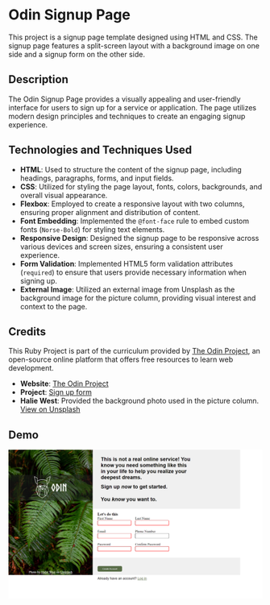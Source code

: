 # Odin Signup Page

This project is a signup page template designed using HTML and CSS. The signup page features a split-screen layout with a background image on one side and a signup form on the other side.

## Description

The Odin Signup Page provides a visually appealing and user-friendly interface for users to sign up for a service or application. The page utilizes modern design principles and techniques to create an engaging signup experience.

## Technologies and Techniques Used

- **HTML**: Used to structure the content of the signup page, including headings, paragraphs, forms, and input fields.
- **CSS**: Utilized for styling the page layout, fonts, colors, backgrounds, and overall visual appearance.
- **Flexbox**: Employed to create a responsive layout with two columns, ensuring proper alignment and distribution of content.
- **Font Embedding**: Implemented the `@font-face` rule to embed custom fonts (`Norse-Bold`) for styling text elements.
- **Responsive Design**: Designed the signup page to be responsive across various devices and screen sizes, ensuring a consistent user experience.
- **Form Validation**: Implemented HTML5 form validation attributes (`required`) to ensure that users provide necessary information when signing up.
- **External Image**: Utilized an external image from Unsplash as the background image for the picture column, providing visual interest and context to the page.

## Credits
This Ruby Project is part of the curriculum provided by [The Odin Project](https://www.theodinproject.com/), an open-source online platform that offers free resources to learn web development.
- **Website**: [The Odin Project](https://www.theodinproject.com/)
- **Project**: [Sign up form](https://www.theodinproject.com/lessons/intermediate-html-and-css-sign-up-form)
- **Halie West**: Provided the background photo used in the picture column. [View on Unsplash](https://unsplash.com/photos/25xggax4bSA?utm_source=unsplash&utm_medium=referral&utm_content=creditCopyText)

## Demo
![Main page](images/main.png)
